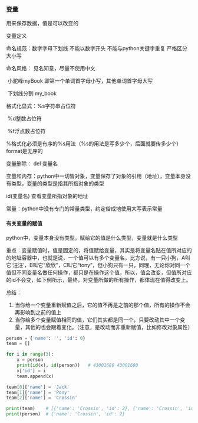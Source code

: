 ### 变量

用来保存数据，值是可以改变的

变量定义

命名规范：数字字母下划线  不能以数字开头  不能与python关键字重复  严格区分大小写

命名风格：     见名知意，尽量不使用中文

​			小驼峰myBook   即第一个单词首字母小写，其他单词首字母大写

​		        下划线分割 my_book

格式化显式：%s字符串占位符   

​			%d整数占位符

​		        %f浮点数占位符

%格式化必须是有序的%s用法（%s的用法是写多少个，后面就要传多少个）   format是无序的

变量删除： del  变量名

变量和内存：python中一切皆对象，变量保存了对象的引用（地址），变量本身没有类型，变量的类型是指其所指对象的类型

id(变量名)     查看变量所指对象的地址

常量：python中没有专门的常量类型，约定俗成地使用大写表示常量

#### 有关变量的赋值

python中，变量本身没有类型，赋给它的值是什么类型，变量就是什么类型

重点：变量赋值时，值是固定的，将值赋给变量，其实是将变量名贴在值所对应的的地址容器中，也就是说，一个值可以有多个变量名，比方说，有一只小狗，A叫它‘汪汪’，B叫它“欣欣”，C叫它“tony”，但小狗只有一只，同理，无论你对同一个值但不同变量名做任何操作，都只是在操作这个值，所以，值会改变，但值所对应的id不会变，如下例所示，最终，对变量所做的所有操作，都体现在值得改变上。

总结：

1. 当你给一个变量重新赋值之后，它的值不再是之前的那个值，所有的操作不会再影响到之前的值上
2. 当你给多个变量赋值相同的值，它们其实都是同一个，只要改动其中一个变量，其他的也会跟着变化。（注意，是改动而非重新赋值，比如修改对象属性）

```python
person = {'name': '', 'id': 0}
team = []

for i in range(3):
    x = person
    print(id(x), id(person))   # 43001680 43001680
    x['id'] = i
    team.append(x)

team[0]['name'] = 'Jack'
team[1]['name'] = 'Pony'
team[2]['name'] = 'Crossin'

print(team)    # [{'name': 'Crossin', 'id': 2}, {'name': 'Crossin', 'id': 2}, {'name': 'Crossin', 'id': 2}]
print(person)  # {'name': 'Crossin', 'id': 2}

```

